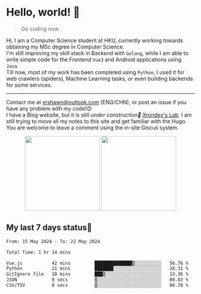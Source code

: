# Hello, world! 🥰
> Go coding now.
  
Hi, I am a Computer Science student at HKU, currently working towards obtaining my MSc degree in Computer Science.  
I'm still improving my skill stack in Backend with `Golang`, while I am able to write simple code for the Frontend `Vue3` and Android applications using `Java`.  
Till now, most of my work has been completed using `Python`, I used it for web crawlers (spiders), Machine Learning tasks, or even building backends for some services.

-------
Contact me at xrshawn@outlook.com (ENG/CHN), or post an issue if you have any problem with my code!😊  
I have a Blog website, but it is still *under construction🚧*:[Xrondev's Lab](http://lab.xrondev.top/). I am still trying to move all my notes to this site and get familiar with the Hugo. You are welcome to leave a comment using the in-site Giscus system.  


<div align="center">
<div><img src="https://github-readme-stats.vercel.app/api?username=Xrondev&count_private=true" height="200px"/> <img src="https://github-readme-stats.vercel.app/api/top-langs/?username=Xrondev" height="200px"/></div>
</div>
<div align="center"></div>  

## My last 7 days status🧐

<!--START_SECTION:waka-->

```txt
From: 15 May 2024 - To: 22 May 2024

Total Time: 1 hr 14 mins

Vue.js           42 mins         ██████████████▒░░░░░░░░░░   56.76 %
Python           21 mins         ███████░░░░░░░░░░░░░░░░░░   28.31 %
GitIgnore file   10 mins         ███▒░░░░░░░░░░░░░░░░░░░░░   13.36 %
JSON             0 secs          ▒░░░░░░░░░░░░░░░░░░░░░░░░   00.83 %
CSV/TSV          0 secs          ▒░░░░░░░░░░░░░░░░░░░░░░░░   00.70 %
```

<!--END_SECTION:waka-->
